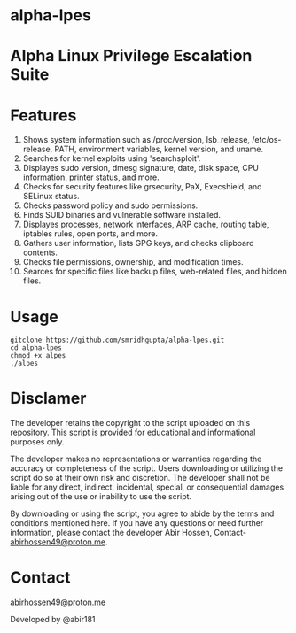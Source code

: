# alpha-lpes

# Alpha Linux Privilege Escalation Suite

# Features
1.  Shows system information such as /proc/version, lsb_release, /etc/os-release, PATH, environment variables, kernel version, and uname.
2.  Searches for kernel exploits using 'searchsploit'.
3.  Displayes sudo version, dmesg signature, date, disk space, CPU information, printer status, and more.
4.  Checks for security features like grsecurity, PaX, Execshield, and SELinux status.
5.  Checks password policy and sudo permissions.
6.  Finds SUID binaries and vulnerable software installed.
7.  Displayes processes, network interfaces, ARP cache, routing table, iptables rules, open ports, and more.
8.  Gathers user information, lists GPG keys, and checks clipboard contents.
9.  Checks file permissions, ownership, and modification times.
10. Searces for specific files like backup files, web-related files, and hidden files.
# Usage
```
gitclone https://github.com/smridhgupta/alpha-lpes.git
cd alpha-lpes
chmod +x alpes
./alpes
```
# Disclamer

The developer retains the copyright to the script uploaded on this repository. This script is provided for educational and informational purposes only.

The developer makes no representations or warranties regarding the accuracy or completeness of the script. Users downloading or utilizing the script do so at their own risk and discretion. The developer shall not be liable for any direct, indirect, incidental, special, or consequential damages arising out of the use or inability to use the script.

By downloading or using the script, you agree to abide by the terms and conditions mentioned here. If you have any questions or need further information, please contact the developer Abir Hossen, Contact- abirhossen49@proton.me.

# Contact

abirhossen49@proton.me

Developed by @abir181
